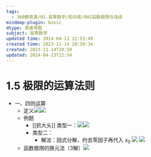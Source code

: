 ```yaml
---
tags:
  - 300教育类/01-高等数学/知识库/001函数极限与连续
mindmap-plugin: basic
dtype: 思维导图
subject: 高等数学
updated time: 2024-04-13 12:53:49
created time: 2023-11-14 20:59:34
created: 2023-11-14T20:59
updated: 2024-04-13T12:54
---
```

# 1.5 极限的运算法则
- 一、四则运算  
    - 定义![](https://api2.mubu.com/v3/document_image/772bb518-f396-475f-b049-2a10b825f3be-26626835.jpg)![](https://api2.mubu.com/v3/document_image/5a02ca0a-4584-421a-b11d-77eefae0ce0a-26626835.jpg)  
    - 例题  
        - [[抓大头]] 类型一：![](https://api2.mubu.com/v3/document_image/c2e71047-854c-4ee6-8e1a-9c9a6538899e-26626835.jpg)![](https://api2.mubu.com/v3/document_image/6b808fd2-79e5-4c94-84eb-aa686f24e06e-26626835.jpg)  
        - 类型二：  
            - 解法：因式分解，约去零因子再代入 $x_{0}$ ![](https://api2.mubu.com/v3/document_image/c51b80c6-c70f-4558-be1d-b5cb73ea3252-26626835.jpg) ![](https://api2.mubu.com/v3/document_image/dda6bbf0-8291-4e71-ad0e-49de0b70081d-26626835.jpg)  
    - 函数极限的换元法（3解）![](https://api2.mubu.com/v3/document_image/b6abba4e-7335-46d7-8973-9e06f538391d-26626835.jpg)